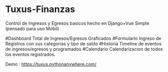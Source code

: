 # Tuxus-Finanzas
 Control de Ingresos y Egresos basicos hecho en Django+Vue Simple (pensado para uso Mobil)


#Dashboard
 Total de Ingresos/Egresos Graficados
#Formulario
 Ingreso de Registros con sus categorias y tipo de saldo
#Historia
 Timeline de eventos de ingresos/egresos y programados
#Calendario
 Calendarizacion de todos los eventos registrados.

 
Demo : https://tuxus.pythonanywhere.com/
